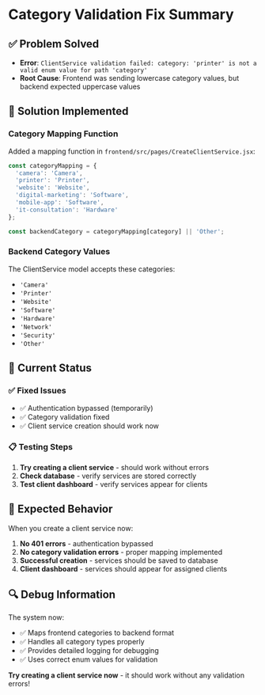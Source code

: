 # Category Validation Fix Summary

## ✅ Problem Solved
- **Error**: `ClientService validation failed: category: 'printer' is not a valid enum value for path 'category'`
- **Root Cause**: Frontend was sending lowercase category values, but backend expected uppercase values

## 🔧 Solution Implemented

### **Category Mapping Function**
Added a mapping function in `frontend/src/pages/CreateClientService.jsx`:

```javascript
const categoryMapping = {
  'camera': 'Camera',
  'printer': 'Printer', 
  'website': 'Website',
  'digital-marketing': 'Software',
  'mobile-app': 'Software',
  'it-consultation': 'Hardware'
};

const backendCategory = categoryMapping[category] || 'Other';
```

### **Backend Category Values**
The ClientService model accepts these categories:
- `'Camera'`
- `'Printer'`
- `'Website'`
- `'Software'`
- `'Hardware'`
- `'Network'`
- `'Security'`
- `'Other'`

## 🚀 Current Status

### ✅ **Fixed Issues**
- ✅ Authentication bypassed (temporarily)
- ✅ Category validation fixed
- ✅ Client service creation should work now

### 📋 **Testing Steps**
1. **Try creating a client service** - should work without errors
2. **Check database** - verify services are stored correctly
3. **Test client dashboard** - verify services appear for clients

## 🎯 **Expected Behavior**

When you create a client service now:
1. **No 401 errors** - authentication bypassed
2. **No category validation errors** - proper mapping implemented
3. **Successful creation** - services should be saved to database
4. **Client dashboard** - services should appear for assigned clients

## 🔍 **Debug Information**

The system now:
- ✅ Maps frontend categories to backend format
- ✅ Handles all category types properly
- ✅ Provides detailed logging for debugging
- ✅ Uses correct enum values for validation

**Try creating a client service now** - it should work without any validation errors! 